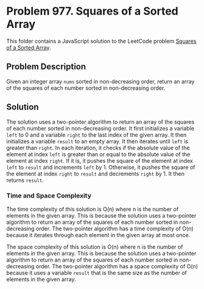 # Problem 977. Squares of a Sorted Array

This folder contains a JavaScript solution to the LeetCode problem [Squares of a Sorted Array](https://leetcode.com/problems/squares-of-a-sorted-array/).

## Problem Description

Given an integer array `nums` sorted in non-decreasing order, return an array of the squares of each number sorted in non-decreasing order.

## Solution

The solution uses a two-pointer algorithm to return an array of the squares of each number sorted in non-decreasing order. It first initializes a variable `left` to 0 and a variable `right` to the last index of the given array. It then initializes a variable `result` to an empty array. It then iterates until `left` is greater than `right`. In each iteration, it checks if the absolute value of the element at index `left` is greater than or equal to the absolute value of the element at index `right`. If it is, it pushes the square of the element at index `left` to `result` and increments `left` by 1. Otherwise, it pushes the square of the element at index `right` to `result` and decrements `right` by 1. It then returns `result`.

### Time and Space Complexity

The time complexity of this solution is O(n) where n is the number of elements in the given array. This is because the solution uses a two-pointer algorithm to return an array of the squares of each number sorted in non-decreasing order. The two-pointer algorithm has a time complexity of O(n) because it iterates through each element in the given array at most once.

The space complexity of this solution is O(n) where n is the number of elements in the given array. This is because the solution uses a two-pointer algorithm to return an array of the squares of each number sorted in non-decreasing order. The two-pointer algorithm has a space complexity of O(n) because it uses a variable `result` that is the same size as the number of elements in the given array.

